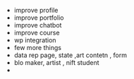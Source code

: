- improve profile
- improve portfolio
- improve chatbot
- improve course
- wp integration
- few more things
- data rep page, state ,art contetn , form
- blo maker, artist , nift student
- 